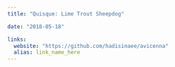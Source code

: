 ```yaml
---
title: "Quisque: Lime Trout Sheepdog"

date: "2018-05-18"

links:
  website: "https://github.com/hadisinaee/avicenna"
  alias: link_name_here
---
```

